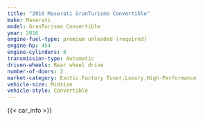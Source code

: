 ```yaml
---
title: "2016 Maserati GranTurismo Convertible"
make: Maserati
model: GranTurismo Convertible
year: 2016
engine-fuel-type: premium unleaded (required)
engine-hp: 454
engine-cylinders: 8
transmission-type: Automatic
driven-wheels: Rear wheel drive
number-of-doors: 2
market-category: Exotic,Factory Tuner,Luxury,High-Performance
vehicle-size: Midsize
vehicle-style: Convertible
---
```


{{< car_info >}}
